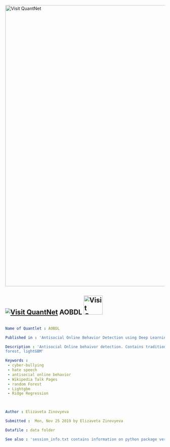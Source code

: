 [<img src="https://github.com/QuantLet/Styleguide-and-FAQ/blob/master/pictures/banner.png" width="888" alt="Visit QuantNet">](http://quantlet.de/)

## [<img src="https://github.com/QuantLet/Styleguide-and-FAQ/blob/master/pictures/qloqo.png" alt="Visit QuantNet">](http://quantlet.de/) **AOBDL** [<img src="https://github.com/QuantLet/Styleguide-and-FAQ/blob/master/pictures/QN2.png" width="60" alt="Visit QuantNet 2.0">](http://quantlet.de/)

```yaml

Name of Quantlet : AOBDL

Published in : 'Antisocial Online Behavior Detection using Deep Learning'

Description : 'Antisocial Online behaivor detection. Contains traditional machine learning methods: ridge regression, SVM, random
forest, lightGBM'

Keywords : 
 - cyber-bullying
 - hate speech
 - antisocial online behavior
 - Wikipedia Talk Pages
 - random Forest
 - Lightgbm
 - Ridge Regression
 


Author : Elizaveta Zinovyeva

Submitted :  Mon, Nov 25 2019 by Elizaveta Zinovyeva

Datafile : data folder

See also : 'session_info.txt contains information on python package versioning'

```